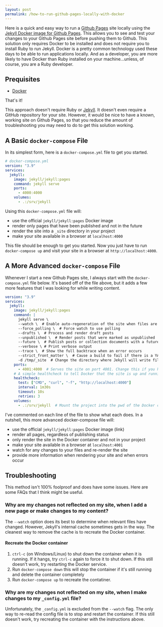 ```yaml
---
layout: post
permalink: /how-to-run-github-pages-locally-with-docker
---
```


Here is a quick and easy way to run a [Github Pages](https://pages.github.com/) site locally using the [Jekyll Docker image for Github Pages](https://hub.docker.com/r/jekyll/jekyll/tags?name=pages&page=1&ordering=last_updated). This allows you to see and test your changes to your Github Pages site before pushing them to Github. This solution only requires Docker to be installed and does not require you to install Ruby to run Jekyll. Docker is a pretty common technology used these days to be able to run applications locally. And as a developer, you are more likely to have Docker than Ruby installed on your machine...unless, of course, you are a Ruby developer.

## Prequisites
- [Docker](https://www.docker.com/products/personal)

That's it!

This approach doesn't require Ruby or [Jekyll](https://jekyllrb.com/). It doesn't even require a GitHub repository for your site. However, it would be nice to have a known, working site on Github Pages, so that you reduce the amount of troubleshooting you may need to do to get this solution working.

## A Basic `docker-compose` File
In its simplest form, here is a `docker-compose.yml` file to get you started.

```yaml
# docker-compose.yml
version: "3.9"
services:
  jekyll:
    image: jekyll/jekyll:pages
    command: jekyll serve
    ports:
      - 4000:4000
    volumes:
      - .:/srv/jekyll
```

Using this `docker-compose.yml` file will:
- use the official `jekyll/jekyll:pages` Docker image
- render only pages that have been published and not in the future
- render the site into a `_site` directory in your project
- make your site available in a browser at `localhost:4000`

This file should be enough to get you started. Now you just have to run `docker-compose up` and visit your site in a browser at `http://localhost:4000`.

## A More Advanced `docker-compose` File
Whenever I start a new Github Pages site, I always start with the `docker-compose.yml` file below. It's based off of the file above, but it adds a few more features that I was looking for while writing content.

```yaml
version: "3.9"
services:
  jekyll:
    image: jekyll/jekyll:pages
    command: |
      jekyll serve \
      --watch \  # Enable auto-regeneration of the site when files are modified.
      --force_polling \  # Force watch to use polling
      --drafts \  # Process and render draft posts
      --unpublished \  # Render posts that were marked as unpublished
      --future \  # Publish posts or collection documents with a future date
      --verbose \ # Print verbose output
      --trace \  # Show the full backtrace when an error occurs
      --strict_front_matter \  # Cause a build to fail if there is a YAML syntax error in a page's front matter
      -d /tmp/_site  # Change the directory where Jekyll will write files
    ports:
      - 4001:4000  # Serves the site on port 4001. Change this if you have other apps running on that port
    # A simple healthcheck to tell Docker that the site is up and running
    healthcheck:
      test: ["CMD", "curl", "-f", "http://localhost:4000"]
      interval: 1m30s
      timeout: 10s
      retries: 3
    volumes:
      - .:/srv/jekyll  # Mount the project into the pwd of the Docker container
```

I've commented on each line of the file to show what each does. In a nutshell, this more advanced docker-compose file will:
- use the official `jekyll/jekyll:pages` Docker image (link)
- render all pages, regardless of publishing status
- only render the site in the Docker container and not in your project
- make your site available in a browser at `localhost:4001`
- watch for any changes to your files and re-render the site
- provide more information when rendering your site and when errors occur

## Troubleshooting
This method isn't 100% foolproof and does have some issues. Here are some FAQs that I think might be useful.

### Why are my changes not reflected on my site, when I add a new page or make changes to my content?
The `--watch` option does its best to determine when relevant files have changed. However, Jekyll's internal cache sometimes gets in the way. The cleanest way to remove the cache is to recreate the Docker container.

#### Recreate the Docker container
1. `ctrl-c` (on Windows/Linux) to shut down the container when it is running. If it hangs, try `ctrl-c` again to force it to shut down. If this still doesn't work, try restarting the Docker service.
2. Run `docker-compose down` this will stop the container if it's still running and delete the container completely
3. Run `docker-compose up` to recreate the contatiner.

### Why are my changes not reflected on my site, when I make changes to my `_config.yml` file?
Unfortunately, the `_config.yml` is excluded from the `--watch` flag. The only way to re-read the config file is to stop and restart the container. If this still doesn't work, try recreating the container with the instructions above.